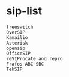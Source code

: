 # sip-list

    freeswitch
    OverSIP
    Kamailio
    Asterisk
    opensip
    OfficeSIP
    reSIProcate and repro
    Frafos ABC SBC
    TekSIP
